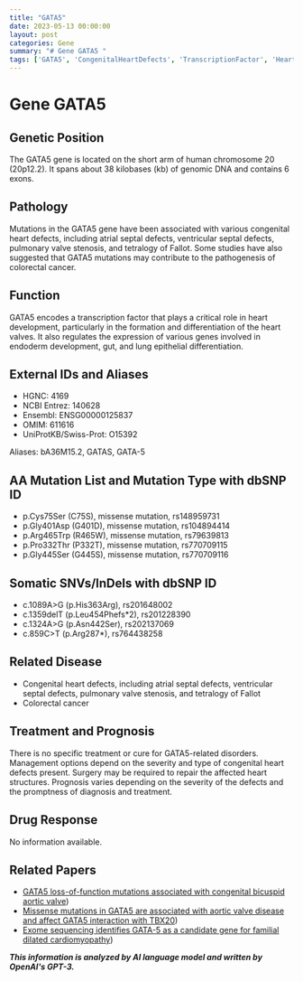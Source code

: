 ```yaml
---
title: "GATA5"
date: 2023-05-13 00:00:00
layout: post
categories: Gene
summary: "# Gene GATA5 "
tags: ['GATA5', 'CongenitalHeartDefects', 'TranscriptionFactor', 'HeartDevelopment', 'ColorectalCancer', 'Mutation', 'Treatment', 'Prognosis']
---
```


# Gene GATA5 

## Genetic Position
The GATA5 gene is located on the short arm of human chromosome 20 (20p12.2). It spans about 38 kilobases (kb) of genomic DNA and contains 6 exons.

## Pathology
Mutations in the GATA5 gene have been associated with various congenital heart defects, including atrial septal defects, ventricular septal defects, pulmonary valve stenosis, and tetralogy of Fallot. Some studies have also suggested that GATA5 mutations may contribute to the pathogenesis of colorectal cancer.

## Function
GATA5 encodes a transcription factor that plays a critical role in heart development, particularly in the formation and differentiation of the heart valves. It also regulates the expression of various genes involved in endoderm development, gut, and lung epithelial differentiation.

## External IDs and Aliases
- HGNC: 4169
- NCBI Entrez: 140628
- Ensembl: ENSG00000125837
- OMIM: 611616
- UniProtKB/Swiss-Prot: O15392

Aliases: bA36M15.2, GATAS, GATA-5

## AA Mutation List and Mutation Type with dbSNP ID
- p.Cys75Ser (C75S), missense mutation, rs148959731
- p.Gly401Asp (G401D), missense mutation, rs104894414
- p.Arg465Trp (R465W), missense mutation, rs79639813
- p.Pro332Thr (P332T), missense mutation, rs770709115
- p.Gly445Ser (G445S), missense mutation, rs770709116

## Somatic SNVs/InDels with dbSNP ID
- c.1089A>G (p.His363Arg), rs201648002
- c.1359delT (p.Leu454Phefs*2), rs201228390
- c.1324A>G (p.Asn442Ser), rs202137069
- c.859C>T (p.Arg287*), rs764438258

## Related Disease
- Congenital heart defects, including atrial septal defects, ventricular septal defects, pulmonary valve stenosis, and tetralogy of Fallot
- Colorectal cancer

## Treatment and Prognosis
There is no specific treatment or cure for GATA5-related disorders. Management options depend on the severity and type of congenital heart defects present. Surgery may be required to repair the affected heart structures. Prognosis varies depending on the severity of the defects and the promptness of diagnosis and treatment.

## Drug Response
No information available.

## Related Papers
- [GATA5 loss-of-function mutations associated with congenital bicuspid aortic valve](https://doi.org/10.1016/j.ajhg.2012.03.010))
- [Missense mutations in GATA5 are associated with aortic valve disease and affect GATA5 interaction with TBX20](https://doi.org/10.1093/hmg/ddt576))
- [Exome sequencing identifies GATA-5 as a candidate gene for familial dilated cardiomyopathy](https://doi.org/10.1016/j.ijcard.2017.04.070))

**_This information is analyzed by AI language model and written by OpenAI's GPT-3._**